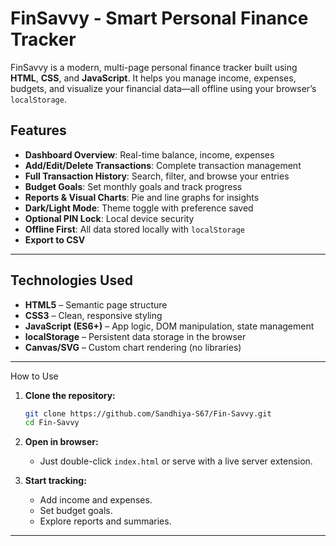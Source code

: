 
# FinSavvy - Smart Personal Finance Tracker

FinSavvy is a modern, multi-page personal finance tracker built using **HTML**, **CSS**, and **JavaScript**. It helps you manage income, expenses, budgets, and visualize your financial data—all offline using your browser’s `localStorage`.


## Features

-  **Dashboard Overview**: Real-time balance, income, expenses
-  **Add/Edit/Delete Transactions**: Complete transaction management
-  **Full Transaction History**: Search, filter, and browse your entries
-  **Budget Goals**: Set monthly goals and track progress
-  **Reports & Visual Charts**: Pie and line graphs for insights
-  **Dark/Light Mode**: Theme toggle with preference saved
-  **Optional PIN Lock**: Local device security
-  **Offline First**: All data stored locally with `localStorage`
-  **Export to CSV** 

---


##  Technologies Used

- **HTML5** – Semantic page structure
- **CSS3** – Clean, responsive styling
- **JavaScript (ES6+)** – App logic, DOM manipulation, state management
- **localStorage** – Persistent data storage in the browser
- **Canvas/SVG** – Custom chart rendering (no libraries)

---

  How to Use

1. **Clone the repository:**
   ```bash
   git clone https://github.com/Sandhiya-S67/Fin-Savvy.git
   cd Fin-Savvy
   ```

2. **Open in browser:**

   * Just double-click `index.html` or serve with a live server extension.

3. **Start tracking:**

   * Add income and expenses.
   * Set budget goals.
   * Explore reports and summaries.

---
